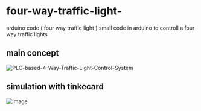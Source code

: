 # four-way-traffic-light-
arduino code ( four way traffic light ) small code in arduino to controll a four way traffic lights 
## main concept 
![PLC-based-4-Way-Traffic-Light-Control-System](https://user-images.githubusercontent.com/80293557/146608867-b960e82d-b6e2-416e-a715-4c73aa47a140.jpg)

## simulation with tinkecard 
![image](https://user-images.githubusercontent.com/80293557/146609028-893ba8e8-b13c-497c-82dd-8ae4501585af.png)

